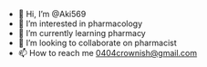 - 👋 Hi, I’m @Aki569
- 👀 I’m interested in pharmacology 
- 🌱 I’m currently learning pharmacy 
- 💞️ I’m looking to collaborate on pharmacist 
- 📫 How to reach me 0404crownish@gmail.com

<!---
Aki569/Aki569 is a ✨ special ✨ repository because its `README.md` (this file) appears on your GitHub profile.
You can click the Preview link to take a look at your changes.
--->
